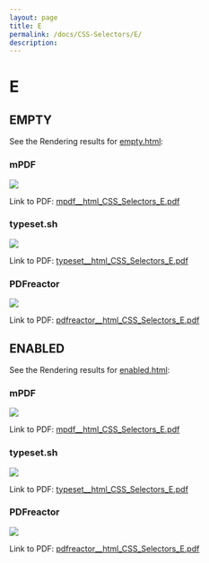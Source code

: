 ```yaml
---
layout: page
title: E
permalink: /docs/CSS-Selectors/E/
description: 
---
```


# E



## EMPTY

See the Rendering results for [empty.html](/html/CSS%20Selectors/E/empty.html):

### mPDF
![](mpdf__html_CSS_Selectors_E.png) 

Link to PDF: [mpdf__html_CSS_Selectors_E.pdf](mpdf__html_CSS_Selectors_E.pdf)

### typeset.sh
![](typeset__html_CSS_Selectors_E.png) 

Link to PDF: [typeset__html_CSS_Selectors_E.pdf](typeset__html_CSS_Selectors_E.pdf)

### PDFreactor
![](pdfreactor__html_CSS_Selectors_E.png) 

Link to PDF: [pdfreactor__html_CSS_Selectors_E.pdf](pdfreactor__html_CSS_Selectors_E.pdf)

## ENABLED

See the Rendering results for [enabled.html](/html/CSS%20Selectors/E/enabled.html):

### mPDF
![](mpdf__html_CSS_Selectors_E.png) 

Link to PDF: [mpdf__html_CSS_Selectors_E.pdf](mpdf__html_CSS_Selectors_E.pdf)

### typeset.sh
![](typeset__html_CSS_Selectors_E.png) 

Link to PDF: [typeset__html_CSS_Selectors_E.pdf](typeset__html_CSS_Selectors_E.pdf)

### PDFreactor
![](pdfreactor__html_CSS_Selectors_E.png) 

Link to PDF: [pdfreactor__html_CSS_Selectors_E.pdf](pdfreactor__html_CSS_Selectors_E.pdf)


